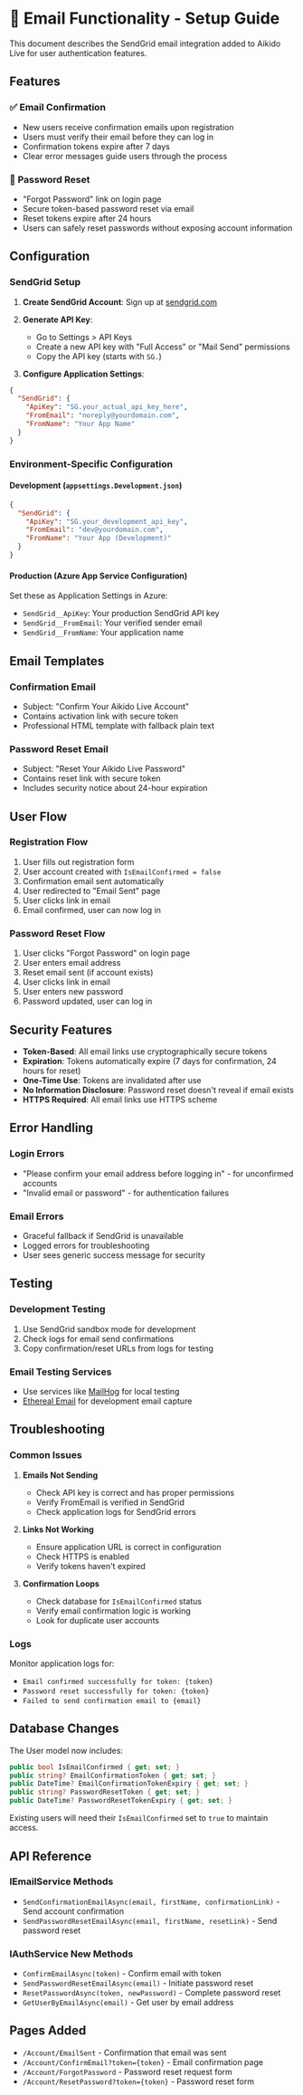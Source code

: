# 📧 Email Functionality - Setup Guide

This document describes the SendGrid email integration added to Aikido Live for user authentication features.

## Features

### ✅ Email Confirmation
- New users receive confirmation emails upon registration
- Users must verify their email before they can log in
- Confirmation tokens expire after 7 days
- Clear error messages guide users through the process

### 🔐 Password Reset
- "Forgot Password" link on login page
- Secure token-based password reset via email
- Reset tokens expire after 24 hours
- Users can safely reset passwords without exposing account information

## Configuration

### SendGrid Setup

1. **Create SendGrid Account**: Sign up at [sendgrid.com](https://sendgrid.com)

2. **Generate API Key**: 
   - Go to Settings > API Keys
   - Create a new API key with "Full Access" or "Mail Send" permissions
   - Copy the API key (starts with `SG.`)

3. **Configure Application Settings**:

```json
{
  "SendGrid": {
    "ApiKey": "SG.your_actual_api_key_here",
    "FromEmail": "noreply@yourdomain.com",
    "FromName": "Your App Name"
  }
}
```

### Environment-Specific Configuration

#### Development (`appsettings.Development.json`)
```json
{
  "SendGrid": {
    "ApiKey": "SG.your_development_api_key",
    "FromEmail": "dev@yourdomain.com",
    "FromName": "Your App (Development)"
  }
}
```

#### Production (Azure App Service Configuration)
Set these as Application Settings in Azure:
- `SendGrid__ApiKey`: Your production SendGrid API key
- `SendGrid__FromEmail`: Your verified sender email
- `SendGrid__FromName`: Your application name

## Email Templates

### Confirmation Email
- Subject: "Confirm Your Aikido Live Account"
- Contains activation link with secure token
- Professional HTML template with fallback plain text

### Password Reset Email
- Subject: "Reset Your Aikido Live Password"
- Contains reset link with secure token
- Includes security notice about 24-hour expiration

## User Flow

### Registration Flow
1. User fills out registration form
2. User account created with `IsEmailConfirmed = false`
3. Confirmation email sent automatically
4. User redirected to "Email Sent" page
5. User clicks link in email
6. Email confirmed, user can now log in

### Password Reset Flow
1. User clicks "Forgot Password" on login page
2. User enters email address
3. Reset email sent (if account exists)
4. User clicks link in email
5. User enters new password
6. Password updated, user can log in

## Security Features

- **Token-Based**: All email links use cryptographically secure tokens
- **Expiration**: Tokens automatically expire (7 days for confirmation, 24 hours for reset)
- **One-Time Use**: Tokens are invalidated after use
- **No Information Disclosure**: Password reset doesn't reveal if email exists
- **HTTPS Required**: All email links use HTTPS scheme

## Error Handling

### Login Errors
- "Please confirm your email address before logging in" - for unconfirmed accounts
- "Invalid email or password" - for authentication failures

### Email Errors
- Graceful fallback if SendGrid is unavailable
- Logged errors for troubleshooting
- User sees generic success message for security

## Testing

### Development Testing
1. Use SendGrid sandbox mode for development
2. Check logs for email send confirmations
3. Copy confirmation/reset URLs from logs for testing

### Email Testing Services
- Use services like [MailHog](https://github.com/mailhog/MailHog) for local testing
- [Ethereal Email](https://ethereal.email/) for development email capture

## Troubleshooting

### Common Issues

1. **Emails Not Sending**
   - Check API key is correct and has proper permissions
   - Verify FromEmail is verified in SendGrid
   - Check application logs for SendGrid errors

2. **Links Not Working**
   - Ensure application URL is correct in configuration
   - Check HTTPS is enabled
   - Verify tokens haven't expired

3. **Confirmation Loops**
   - Check database for `IsEmailConfirmed` status
   - Verify email confirmation logic is working
   - Look for duplicate user accounts

### Logs
Monitor application logs for:
- `Email confirmed successfully for token: {token}`
- `Password reset successfully for token: {token}`
- `Failed to send confirmation email to {email}`

## Database Changes

The User model now includes:
```csharp
public bool IsEmailConfirmed { get; set; }
public string? EmailConfirmationToken { get; set; }
public DateTime? EmailConfirmationTokenExpiry { get; set; }
public string? PasswordResetToken { get; set; }
public DateTime? PasswordResetTokenExpiry { get; set; }
```

Existing users will need their `IsEmailConfirmed` set to `true` to maintain access.

## API Reference

### IEmailService Methods
- `SendConfirmationEmailAsync(email, firstName, confirmationLink)` - Send account confirmation
- `SendPasswordResetEmailAsync(email, firstName, resetLink)` - Send password reset

### IAuthService New Methods
- `ConfirmEmailAsync(token)` - Confirm email with token
- `SendPasswordResetEmailAsync(email)` - Initiate password reset
- `ResetPasswordAsync(token, newPassword)` - Complete password reset
- `GetUserByEmailAsync(email)` - Get user by email address

## Pages Added
- `/Account/EmailSent` - Confirmation that email was sent
- `/Account/ConfirmEmail?token={token}` - Email confirmation page
- `/Account/ForgotPassword` - Password reset request form
- `/Account/ResetPassword?token={token}` - Password reset form